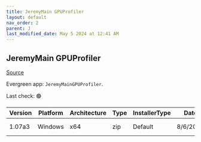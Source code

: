 ```yaml
---
title: JeremyMain GPUProfiler
layout: default
nav_order: 2
parent: J
last_modified_date: May 5 2024 at 12:41 AM
---
```


## JeremyMain GPUProfiler

[Source](https://github.com/JeremyMain/GPUProfiler)

Evergreen app: `JeremyMainGPUProfiler`. 

Last check: 🟢

| Version | Platform | Architecture | Type | InstallerType | Date     | Size    | URI                                                                                                                                                                                                |
| ------- | -------- | ------------ | ---- | ------------- | -------- | ------- | -------------------------------------------------------------------------------------------------------------------------------------------------------------------------------------------------- |
| 1.07a3  | Windows  | x64          | zip  | Default       | 8/6/2021 | 1091066 | [https://github.com/JeremyMain/GPUProfiler/releases/download/v1.07a3/GPUProfiler_v1.07a3_x64.zip](https://github.com/JeremyMain/GPUProfiler/releases/download/v1.07a3/GPUProfiler_v1.07a3_x64.zip) |
